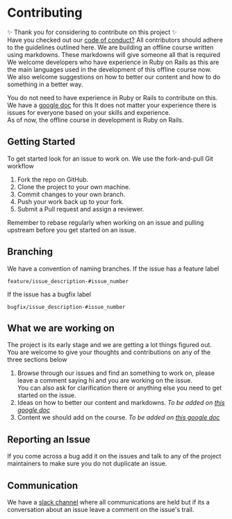 # Contributing
:sparkles: Thank you for considering to contribute on this project :sparkles:  
Have you checked out our [code of conduct?](CODE_OF_CONDUCT.md) All contributors should adhere to the guidelines outlined here.
We are building an offline course written using markdowns. These markdowns will give someone all that is required 
We welcome developers who have experience in Ruby on Rails as this are the main languages used in the development of this offline course now.  
We also welcome suggestions on how to better our content and how to do something in a better way.  

You do not need to have experience in Ruby or Rails to contribute on this. We have a [google doc](https://docs.google.com/document/d/1xGCUERBpS2WQPe8DUZQCEolvKUmCGRQy2D9E5A4waO0/edit?usp=sharing) for this
It does not matter your experience there is issues for everyone based on your skills and experience.  
As of now, the offline course in development is Ruby on Rails.

## Getting Started
To get started look for an issue to work on. We use the fork-and-pull Git workflow

1. Fork the repo on GitHub.
2. Clone the project to your own machine.
3. Commit changes to your own branch.
4. Push your work back up to your fork.
5. Submit a Pull request and assign a reviewer.

Remember to rebase regularly when working on an issue and pulling upstream before you get started on an issue.

## Branching
We have a convention of naming branches. If the issue has a feature label

`feature/issue_description-#issue_number`

If the issue has a bugfix label

`bugfix/issue_description-#issue_number`

## What we are working on
The project is its early stage and we are getting a lot things figured out.  
You are welcome to give your thoughts and contributions on any of the three sections below
1. Browse through our issues and find an something to work on, please leave a comment saying hi and you are working on the issue.  
You can also ask for clarification there or anything else you need to get started on the issue.
2. Ideas on how to better our content and markdowns. *To be added on [this google doc](https://docs.google.com/document/d/1xGCUERBpS2WQPe8DUZQCEolvKUmCGRQy2D9E5A4waO0/edit?usp=sharing)*
3. Content we should add on the course. *To be added on [this google doc](https://docs.google.com/document/d/1xGCUERBpS2WQPe8DUZQCEolvKUmCGRQy2D9E5A4waO0/edit?usp=sharing)*


## Reporting an Issue
If you come across a bug add it on the issues and talk to any of the project maintainers to make sure you do not duplicate an issue.

## Communication
We have a [slack channel](https://getgeeky.slack.com) where all communications are held but if its a conversation about an issue leave a comment on the issue's trail.  




